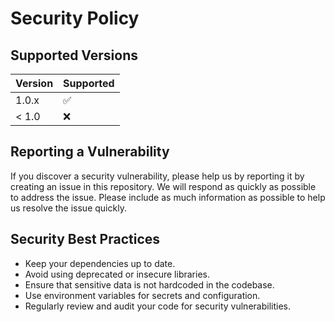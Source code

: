# Security Policy

## Supported Versions

| Version | Supported          |
| ------- | ------------------ |
| 1.0.x   | :white_check_mark: |
| < 1.0   | :x:                |

## Reporting a Vulnerability

If you discover a security vulnerability, please help us by reporting it by creating an issue in this repository. We will respond as quickly as possible to address the issue. Please include as much information as possible to help us resolve the issue quickly.

## Security Best Practices

- Keep your dependencies up to date.
- Avoid using deprecated or insecure libraries.
- Ensure that sensitive data is not hardcoded in the codebase.
- Use environment variables for secrets and configuration.
- Regularly review and audit your code for security vulnerabilities.

